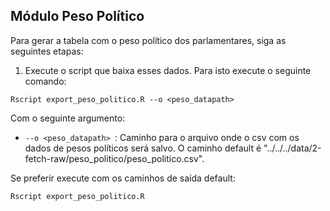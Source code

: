 ## Módulo Peso Político

Para gerar a tabela com o peso político dos parlamentares, siga as seguintes etapas:

1. Execute o script que baixa esses dados. Para isto execute o seguinte comando:

```
Rscript export_peso_politico.R --o <peso_datapath> 
```

Com o seguinte argumento:

* `--o <peso_datapath> `: Caminho para o arquivo onde o csv com os dados de pesos políticos será salvo. O caminho default é "../../../data/2-fetch-raw/peso_politico/peso_politico.csv".

Se preferir execute com os caminhos de saída default:

```
Rscript export_peso_politico.R
```
